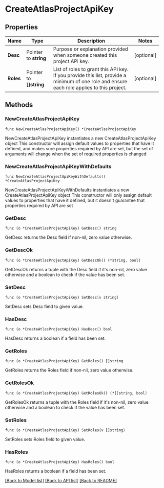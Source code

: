 # CreateAtlasProjectApiKey

## Properties

Name | Type | Description | Notes
------------ | ------------- | ------------- | -------------
**Desc** | Pointer to **string** | Purpose or explanation provided when someone created this project API key. | [optional] 
**Roles** | Pointer to **[]string** | List of roles to grant this API key. If you provide this list, provide a minimum of one role and ensure each role applies to this project. | [optional] 

## Methods

### NewCreateAtlasProjectApiKey

`func NewCreateAtlasProjectApiKey() *CreateAtlasProjectApiKey`

NewCreateAtlasProjectApiKey instantiates a new CreateAtlasProjectApiKey object
This constructor will assign default values to properties that have it defined,
and makes sure properties required by API are set, but the set of arguments
will change when the set of required properties is changed

### NewCreateAtlasProjectApiKeyWithDefaults

`func NewCreateAtlasProjectApiKeyWithDefaults() *CreateAtlasProjectApiKey`

NewCreateAtlasProjectApiKeyWithDefaults instantiates a new CreateAtlasProjectApiKey object
This constructor will only assign default values to properties that have it defined,
but it doesn't guarantee that properties required by API are set

### GetDesc

`func (o *CreateAtlasProjectApiKey) GetDesc() string`

GetDesc returns the Desc field if non-nil, zero value otherwise.

### GetDescOk

`func (o *CreateAtlasProjectApiKey) GetDescOk() (*string, bool)`

GetDescOk returns a tuple with the Desc field if it's non-nil, zero value otherwise
and a boolean to check if the value has been set.

### SetDesc

`func (o *CreateAtlasProjectApiKey) SetDesc(v string)`

SetDesc sets Desc field to given value.

### HasDesc

`func (o *CreateAtlasProjectApiKey) HasDesc() bool`

HasDesc returns a boolean if a field has been set.
### GetRoles

`func (o *CreateAtlasProjectApiKey) GetRoles() []string`

GetRoles returns the Roles field if non-nil, zero value otherwise.

### GetRolesOk

`func (o *CreateAtlasProjectApiKey) GetRolesOk() (*[]string, bool)`

GetRolesOk returns a tuple with the Roles field if it's non-nil, zero value otherwise
and a boolean to check if the value has been set.

### SetRoles

`func (o *CreateAtlasProjectApiKey) SetRoles(v []string)`

SetRoles sets Roles field to given value.

### HasRoles

`func (o *CreateAtlasProjectApiKey) HasRoles() bool`

HasRoles returns a boolean if a field has been set.

[[Back to Model list]](../README.md#documentation-for-models) [[Back to API list]](../README.md#documentation-for-api-endpoints) [[Back to README]](../README.md)


